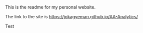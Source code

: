 This is the readme for my personal website.

The link to the site is https://jokagyeman.github.io/AA-Analytics/

Test
